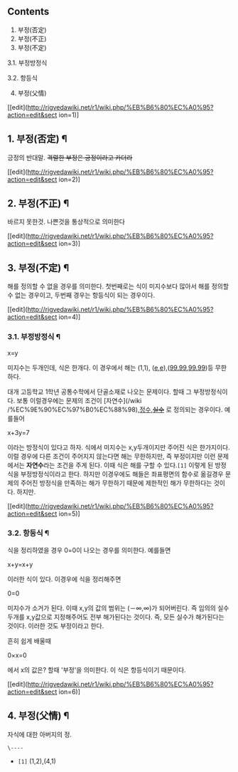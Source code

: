 ## Contents

    

1. 부정(否定) 
2. 부정(不正) 
3. 부정(不定) 
    

3.1. 부정방정식

3.2. 항등식

4. 부정(父情) 

[[edit](http://rigvedawiki.net/r1/wiki.php/%EB%B6%80%EC%A0%95?action=edit&sect
ion=1)]

## 1. 부정(否定) ¶

긍정의 반대말. <del>격렬한 부정은 긍정이라고 카더라</del>

  

[[edit](http://rigvedawiki.net/r1/wiki.php/%EB%B6%80%EC%A0%95?action=edit&sect
ion=2)]

## 2. 부정(不正) ¶

바르지 못한것. 나쁜것을 통상적으로 의미한다

  

[[edit](http://rigvedawiki.net/r1/wiki.php/%EB%B6%80%EC%A0%95?action=edit&sect
ion=3)]

## 3. 부정(不定) ¶

해를 정의할 수 없을 경우를 의미한다. 첫번째로는 식이 미지수보다 많아서 해를 정의할 수 없는 경우이고, 두번째 경우는 항등식이 되는
경우이다.

  

[[edit](http://rigvedawiki.net/r1/wiki.php/%EB%B6%80%EC%A0%95?action=edit&sect
ion=4)]

### 3.1. 부정방정식 ¶

  

x=y

  

미지수는 두개인데, 식은 한개다. 이 경우에서 해는 (1,1),
([e](E.md),[e](E.md)),([99.99](99.99.md),[99.99](99.99.md))등 무한하다.

  

대개 고등학교 1학년 공통수학에서 단골소재로 나오는 문제이다. 할때 그 부정방정식이다. 보통 이럴경우에는 문제의 조건이 [자연수](/wiki
/%EC%9E%90%EC%97%B0%EC%88%98),[정수](%EC%A0%95%EC%88%98.md),<del>[실수](%EC%8B%A4%EC%88%98.md)</del> 로 정의되는 경우이다. 예를들어

  

x+3y=7

  

이라는 방정식이 있다고 하자. 식에서 미지수는 x,y두개이지만 주어진 식은 한가지이다. 이럴 경우에 다른 조건이 주어지지 않는다면 해는
무한하지만, 즉 부정이지만 이런 문제에서는 **자연수**라는 조건을 주게 된다. 이때 식은 해를 구할 수 있다.`[1]` 이렇게 된 방정식을
부정방정식이라고 한다. 하지만 이경우에도 해들은 좌표평면의 함수로 옮길경우 문제의 주어진 방정식을 만족하는 해가 무한하기 때문에 제한적인
해가 무한하다는 것이다. 하지만.

  

[[edit](http://rigvedawiki.net/r1/wiki.php/%EB%B6%80%EC%A0%95?action=edit&sect
ion=5)]

### 3.2. 항등식 ¶

  

식을 정리하였을 경우 0=0이 나오는 경우를 의미한다. 예를들면

  

x+y=x+y

  

이러한 식이 있다. 이경우에 식을 정리해주면

  

0=0

  

미지수가 소거가 된다. 이때 x,y의 값의 범위는 (－∞,∞)가 되어버린다. 즉 임의의 실수 두개를 x,y값으로 지정해주어도 전부 해가된다는
것이다. 즉, 모든 실수가 해가된다는 것이다. 이러한 것도 부정이라고 한다.

  

흔히 쉽게 배울때

  

0×x=0

  

에서 x의 값은? 할때 '부정'을 의미한다. 이 식은 항등식이기 때문이다.

  
  
  

[[edit](http://rigvedawiki.net/r1/wiki.php/%EB%B6%80%EC%A0%95?action=edit&sect
ion=6)]

## 4. 부정(父情) ¶

자식에 대한 아버지의 정.

`\----`

  * `[1]` (1,2),(4,1)

